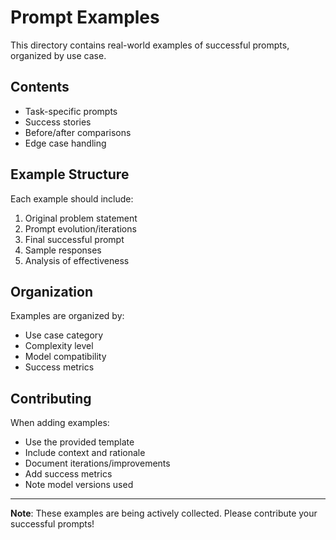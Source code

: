 # Prompt Examples

This directory contains real-world examples of successful prompts, organized by use case.

## Contents

- Task-specific prompts
- Success stories
- Before/after comparisons
- Edge case handling

## Example Structure

Each example should include:

1. Original problem statement
2. Prompt evolution/iterations
3. Final successful prompt
4. Sample responses
5. Analysis of effectiveness

## Organization

Examples are organized by:

- Use case category
- Complexity level
- Model compatibility
- Success metrics

## Contributing

When adding examples:

- Use the provided template
- Include context and rationale
- Document iterations/improvements
- Add success metrics
- Note model versions used

---

**Note**: These examples are being actively collected. Please contribute your successful prompts!

